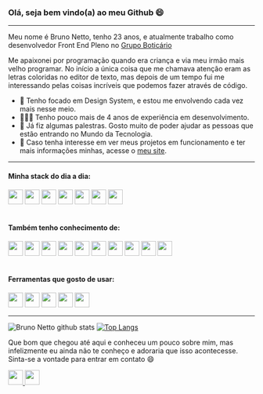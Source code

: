 ### Olá, seja bem vindo(a) ao meu Github 😄

----

Meu nome é Bruno Netto, tenho 23 anos, e atualmente trabalho como desenvolvedor Front End Pleno no [Grupo Boticário](https://www.grupoboticario.com.br/)

Me apaixonei por programação quando era criança e via meu irmão mais velho programar. No início a única coisa que me chamava atenção eram as letras coloridas no editor de texto, mas depois de um tempo fui me interessando pelas coisas incríveis que podemos fazer através de código.

- 🎨 Tenho focado em Design System, e estou me envolvendo cada vez mais nesse meio.
- 👨🏾‍💻 Tenho pouco mais de 4 anos de experiência em desenvolvimento.
- 👥 Já fiz algumas palestras. Gosto muito de poder ajudar as pessoas que estão entrando no Mundo da Tecnologia.
- 🔗 Caso tenha interesse em ver meus projetos em funcionamento e ter mais informações minhas, acesse o [meu site](https://brunonetto.vercel.app).

----

#### Minha stack do dia a dia: 
<div>
  <img height="30em" src="https://img.shields.io/badge/React-20232A?style=for-the-badge&logo=react&logoColor=61DAFB">
  <img height="30em" src="https://img.shields.io/badge/JavaScript-F7DF1E?style=for-the-badge&logo=javascript&logoColor=white">
  <img height="30em" src="https://img.shields.io/badge/TypeScript-ffffff?style=for-the-badge&logo=typescript&logoColor=0078D4">
  <img height="30em" src="https://img.shields.io/badge/GIT-E34F26?style=for-the-badge&logo=git&logoColor=white">
  <img height="30em" src="https://img.shields.io/badge/STORYBOOK-F2437E?style=for-the-badge&logo=storybook&logoColor=white">
  <img height="30em" src="https://img.shields.io/badge/GITHUB-2D333B?style=for-the-badge&logo=github&logoColor=white">
  <img height="30em" src="https://img.shields.io/badge/MacOS-18242F?style=for-the-badge&logo=apple&logoColor=white">
</div>
</br>

#### Também tenho conhecimento de:
<div>
    <img height="30em" src="https://img.shields.io/badge/HTML5-E34F26?style=for-the-badge&logo=html5&logoColor=white">
    <img height="30em" src="https://img.shields.io/badge/CSS3-1572B6?style=for-the-badge&logo=css3&logoColor=white">
    <img height="30em" src="https://img.shields.io/badge/React_Native-20232A?style=for-the-badge&logo=react&logoColor=61DAFB">
    <img height="30em" src="https://img.shields.io/badge/next.js-20232A?style=for-the-badge&logo=next.js&logoColor=white">
    <img height="30em" src="https://img.shields.io/badge/MySQL-00000F?style=for-the-badge&logo=mysql&logoColor=white">
    <img height="30em" src="https://img.shields.io/badge/styled--components-DB7093?style=for-the-badge&logo=styled-components&logoColor=white">
    <img height="30em" src="https://img.shields.io/badge/tailwindcss-38BDF8?style=for-the-badge&logo=tailwindcss&logoColor=white">
    <img height="30em" src="https://img.shields.io/badge/BOOTSTRAP-563d7c?style=for-the-badge&logo=bootstrap&logoColor=white">
    <img height="30em" src="https://img.shields.io/badge/Windows-0078D6?style=for-the-badge&logo=windows&logoColor=white">
    <img height="30em" src="https://img.shields.io/badge/Ubuntu-E95420?style=for-the-badge&logo=ubuntu&logoColor=white">
</div>
</br>

#### Ferramentas que gosto de usar:
<div>
    <img height="30em" src="https://img.shields.io/badge/notion-20232A?style=for-the-badge&logo=notion&logoColor=white">
    <img height="30em" src="https://img.shields.io/badge/INSOMNIA-5201CB?style=for-the-badge&logo=insomnia&logoColor=white">
    <img height="30em" src="https://img.shields.io/badge/VITE-141414?style=for-the-badge&logo=vite&logoColor=white">
    <img height="30em" src="https://img.shields.io/badge/VERCEL-2D333B?style=for-the-badge&logo=vercel&logoColor=white">
    <img height="30em" src="https://img.shields.io/badge/Visual_Studio_Code-0078D4?style=for-the-badge&logo=visual%20studio%20code&logoColor=white">
</div>

----

![Bruno Netto github stats](https://github-readme-stats.vercel.app/api?username=nettobruno&show_icons=true&theme=onedark)
[![Top Langs](https://github-readme-stats.vercel.app/api/top-langs/?username=nettobruno&layout=compact&theme=onedark)](https://github.com/anuraghazra/github-readme-stats)

<p align="left">Que bom que chegou até aqui e conheceu um pouco sobre mim, mas infelizmente eu ainda não te conheço e adoraria que isso acontecesse. Sinta-se a vontade para entrar em contato 😄</p>

<a href="https://www.linkedin.com/in/bruno-netto-77434b187/">
  <img height="30em" src="https://img.shields.io/badge/LINKEDIN-0077B5?style=for-the-badge&logo=linkedin&logoColor=white">
</a>

<a href="mailto:brunonettomac@outlook.com">
  <img height="30em" src="https://img.shields.io/badge/EMAIL-BB001B?style=for-the-badge&logo=gmail&logoColor=white">
</a>
<br>
